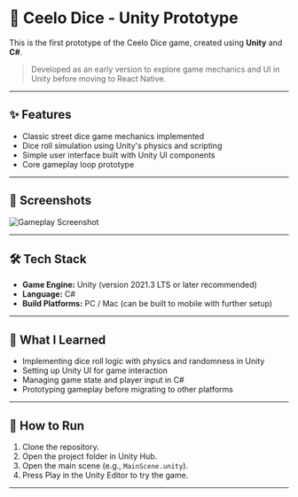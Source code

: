 # 🎲 Ceelo Dice - Unity Prototype

This is the first prototype of the Ceelo Dice game, created using **Unity** and **C#**.

> Developed as an early version to explore game mechanics and UI in Unity before moving to React Native.

---

## ✨ Features

- Classic street dice game mechanics implemented
- Dice roll simulation using Unity's physics and scripting
- Simple user interface built with Unity UI components
- Core gameplay loop prototype

---

## 📸 Screenshots

<!-- Add your Unity gameplay screenshots here -->

![Gameplay Screenshot](docs/unity_screenshot.png)

---

## 🛠 Tech Stack

- **Game Engine:** Unity (version 2021.3 LTS or later recommended)
- **Language:** C#
- **Build Platforms:** PC / Mac (can be built to mobile with further setup)

---

## 🧠 What I Learned

- Implementing dice roll logic with physics and randomness in Unity
- Setting up Unity UI for game interaction
- Managing game state and player input in C#
- Prototyping gameplay before migrating to other platforms

---

## 🚀 How to Run

1. Clone the repository.
2. Open the project folder in Unity Hub.
3. Open the main scene (e.g., `MainScene.unity`).
4. Press Play in the Unity Editor to try the game.

---
